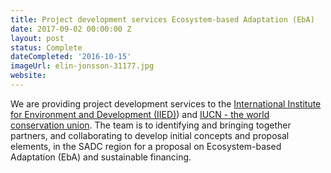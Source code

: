 ```yaml
---
title: Project development services Ecosystem-based Adaptation (EbA)
date: 2017-09-02 00:00:00 Z
layout: post
status: Complete
dateCompleted: '2016-10-15'
imageUrl: elin-jonsson-31177.jpg
website: 
---
```


We are providing project development services to the [International Institute for Environment and Development (IIED)](www.iied.org)) and [IUCN - the world conservation union](www.iucn.org). The team is to identifying and bringing together partners, and collaborating to develop initial concepts and proposal elements, in the SADC region for a proposal on Ecosystem-based Adaptation (EbA) and sustainable financing.
